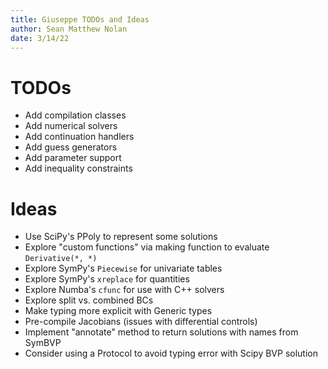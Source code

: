 ```yaml
---
title: Giuseppe TODOs and Ideas
author: Sean Matthew Nolan
date: 3/14/22
---
```


# TODOs

- Add compilation classes
- Add numerical solvers
- Add continuation handlers
- Add guess generators
- Add parameter support
- Add inequality constraints 

# Ideas

- Use SciPy's PPoly to represent some solutions
- Explore "custom functions" via making function to evaluate `Derivative(*, *)`
- Explore SymPy's `Piecewise` for univariate tables
- Explore SymPy's `xreplace` for quantities
- Explore Numba's `cfunc` for use with C++ solvers
- Explore split vs. combined BCs
- Make typing more explicit with Generic types
- Pre-compile Jacobians (issues with differential controls)
- Implement "annotate" method to return solutions with names from SymBVP
- Consider using a Protocol to avoid typing error with Scipy BVP solution
